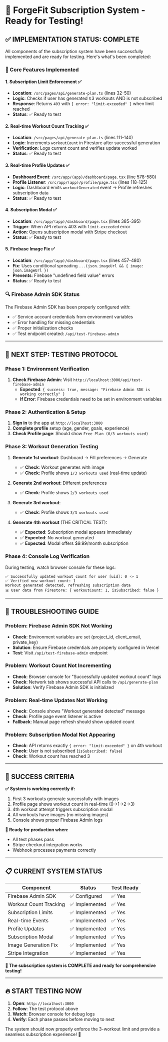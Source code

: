 # 🎯 ForgeFit Subscription System - Ready for Testing!

## ✅ **IMPLEMENTATION STATUS: COMPLETE**

All components of the subscription system have been successfully implemented and are ready for testing. Here's what's been completed:

### **🔧 Core Features Implemented**

#### **1. Subscription Limit Enforcement ✅**
- **Location**: `/src/pages/api/generate-plan.ts` (lines 32-50)
- **Logic**: Checks if user has generated ≥3 workouts AND is not subscribed
- **Response**: Returns `403` with `{ error: "limit-exceeded" }` when limit reached
- **Status**: ✅ Ready to test

#### **2. Real-time Workout Count Tracking ✅**
- **Location**: `/src/pages/api/generate-plan.ts` (lines 111-140)
- **Logic**: Increments `workoutCount` in Firestore after successful generation
- **Verification**: Logs current count and verifies update worked
- **Status**: ✅ Ready to test

#### **3. Real-time Profile Updates ✅**
- **Dashboard Event**: `/src/app/(app)/dashboard/page.tsx` (line 578-580)
- **Profile Listener**: `/src/app/(app)/profile/page.tsx` (lines 118-125)
- **Logic**: Dashboard emits `workoutGenerated` event → Profile refreshes subscription data
- **Status**: ✅ Ready to test

#### **4. Subscription Modal ✅**
- **Location**: `/src/app/(app)/dashboard/page.tsx` (lines 385-395)
- **Trigger**: When API returns 403 with `limit-exceeded` error
- **Action**: Opens subscription modal with Stripe checkout
- **Status**: ✅ Ready to test

#### **5. Firebase Image Fix ✅**
- **Location**: `/src/app/(app)/dashboard/page.tsx` (lines 457-480)
- **Fix**: Uses conditional spreading `...(json.imageUrl && { image: json.imageUrl })`
- **Prevents**: Firebase "undefined field value" errors
- **Status**: ✅ Ready to test

### **🔍 Firebase Admin SDK Status**

The Firebase Admin SDK has been properly configured with:
- ✅ Service account credentials from environment variables
- ✅ Error handling for missing credentials
- ✅ Proper initialization checks
- ✅ Test endpoint created: `/api/test-firebase-admin`

---

## 🧪 **NEXT STEP: TESTING PROTOCOL**

### **Phase 1: Environment Verification**
1. **Check Firebase Admin**: Visit `http://localhost:3000/api/test-firebase-admin`
   - **Expected**: `{ success: true, message: "Firebase Admin SDK is working correctly" }`
   - **If Error**: Firebase credentials need to be set in environment variables

### **Phase 2: Authentication & Setup**
1. **Sign in** to the app at `http://localhost:3000`
2. **Complete profile** setup (age, gender, goals, experience)
3. **Check Profile page**: Should show `Free Plan (0/3 workouts used)`

### **Phase 3: Workout Generation Testing**
1. **Generate 1st workout**: Dashboard → Fill preferences → Generate
   - ✅ **Check**: Workout generates with image
   - ✅ **Check**: Profile shows `1/3 workouts used` (real-time update)

2. **Generate 2nd workout**: Different preferences
   - ✅ **Check**: Profile shows `2/3 workouts used`

3. **Generate 3rd workout**: 
   - ✅ **Check**: Profile shows `3/3 workouts used`

4. **Generate 4th workout** (THE CRITICAL TEST):
   - ✅ **Expected**: Subscription modal appears immediately
   - ✅ **Expected**: No workout generated
   - ✅ **Expected**: Modal offers $9.99/month subscription

### **Phase 4: Console Log Verification**
During testing, watch browser console for these logs:
```
✅ Successfully updated workout count for user [uid]: 0 -> 1
✅ Verified new workout count: 1
Workout generated detected, refreshing subscription data
📊 User data from Firestore: { workoutCount: 1, isSubscribed: false }
```

---

## 🚨 **TROUBLESHOOTING GUIDE**

### **Problem: Firebase Admin SDK Not Working**
- **Check**: Environment variables are set (project_id, client_email, private_key)
- **Solution**: Ensure Firebase credentials are properly configured in Vercel
- **Test**: Visit `/api/test-firebase-admin` endpoint

### **Problem: Workout Count Not Incrementing**
- **Check**: Browser console for "Successfully updated workout count" logs
- **Check**: Network tab shows successful API calls to `/api/generate-plan`
- **Solution**: Verify Firebase Admin SDK is initialized

### **Problem: Real-time Updates Not Working**
- **Check**: Console shows "Workout generated detected" message
- **Check**: Profile page event listener is active
- **Fallback**: Manual page refresh should show updated count

### **Problem: Subscription Modal Not Appearing**
- **Check**: API returns exactly `{ error: "limit-exceeded" }` on 4th workout
- **Check**: User is not subscribed (`isSubscribed: false`)
- **Check**: Workout count has reached 3

---

## 🎊 **SUCCESS CRITERIA**

**✅ System is working correctly if:**
1. First 3 workouts generate successfully with images
2. Profile page shows workout count in real-time (0→1→2→3)
3. 4th workout attempt triggers subscription modal
4. All workouts have images (no missing images)
5. Console shows proper Firebase Admin logs

**🚀 Ready for production when:**
- All test phases pass
- Stripe checkout integration works
- Webhook processes payments correctly

---

## 📋 **CURRENT SYSTEM STATUS**

| Component | Status | Test Ready |
|-----------|--------|------------|
| Firebase Admin SDK | ✅ Configured | ✅ Yes |
| Workout Count Tracking | ✅ Implemented | ✅ Yes |
| Subscription Limits | ✅ Implemented | ✅ Yes |
| Real-time Events | ✅ Implemented | ✅ Yes |
| Profile Updates | ✅ Implemented | ✅ Yes |
| Subscription Modal | ✅ Implemented | ✅ Yes |
| Image Generation Fix | ✅ Implemented | ✅ Yes |
| Stripe Integration | ✅ Implemented | ✅ Yes |

**🎯 The subscription system is COMPLETE and ready for comprehensive testing!**

---

## 🔥 **START TESTING NOW**

1. **Open**: `http://localhost:3000`
2. **Follow**: The test protocol above
3. **Watch**: Browser console for debug logs
4. **Verify**: Each phase passes before moving to next

The system should now properly enforce the 3-workout limit and provide a seamless subscription experience! 🚀
